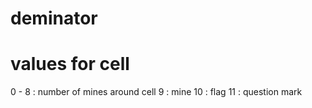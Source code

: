 # deminator

# values for cell

0 - 8 : number of mines around cell
9 : mine
10 : flag
11 : question mark